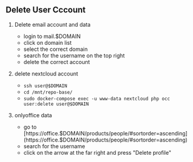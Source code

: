 Delete User Cccount
-------------------

1. Delete email account and data
    - login to mail.$DOMAIN
    - click on domain list
    - select the correct domain
    - search for the username on the top right
    - delete the correct account

2. delete nextcloud account
    - `ssh user@$DOMAIN`
    - `cd /mnt/repo-base/`
    - `sudo docker-compose exec -u www-data nextcloud php occ user:delete user@$DOMAIN`

4. onlyoffice data
    - go to [https://office.$DOMAIN/products/people/#sortorder=ascending](https://office.$DOMAIN/products/people/#sortorder=ascending)
    - search for the username
    - click on the arrow at the far right and press "Delete profile"
